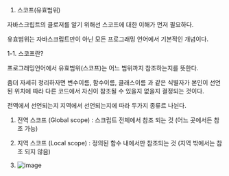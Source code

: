 1. 스코프(유효범위)

자바스크립트의 클로저를 알기 위해선 스코프에 대한 이해가 먼저 필요하다.

유효범위는 자바스크립트만이 아닌 모든 프로그래밍 언어에서 기본적인 개념이다.

 

1-1. 스코프란?

프로그래밍언어에서 유효범위(스코프)는 어느 범위까지 참조하는지를 뜻한다. 

좀더 자세히 정리하자면 변수이름, 함수이름, 클래스이름 과 같은 식별자가 본인이 선언된 위치에 따라 다른 코드에서 자신이 참조될 수 있을지 없을지 결정되는 것이다.

 

전역에서 선언되는지 지역에서 선언되는지에 따라 두가지 종류르 나뉜다.

1) 전역 스코프 (Global scope) : 스크립트 전체에서 참조 되는 것 (어느 곳에서든 참조 가능)

2) 지역 스코프 (Local scope) : 정의된 함수 내에서만 참조되는 것 (지역 밖에서는 참조 되지 않음)
3) ![image](https://user-images.githubusercontent.com/83463918/162764120-87df1d4f-7c9c-43d7-ae7c-cc052f8a3e37.png)
